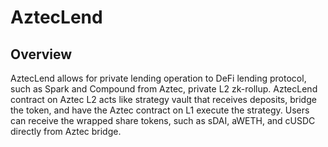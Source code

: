 # AztecLend

## Overview

AztecLend allows for private lending operation to DeFi lending protocol, such as Spark and Compound from Aztec, private L2 zk-rollup. AztecLend contract on Aztec L2 acts like strategy vault that receives deposits, bridge the token, and have the Aztec contract on L1 execute the strategy. Users can receive the wrapped share tokens, such as sDAI, aWETH, and cUSDC directly from Aztec bridge.
